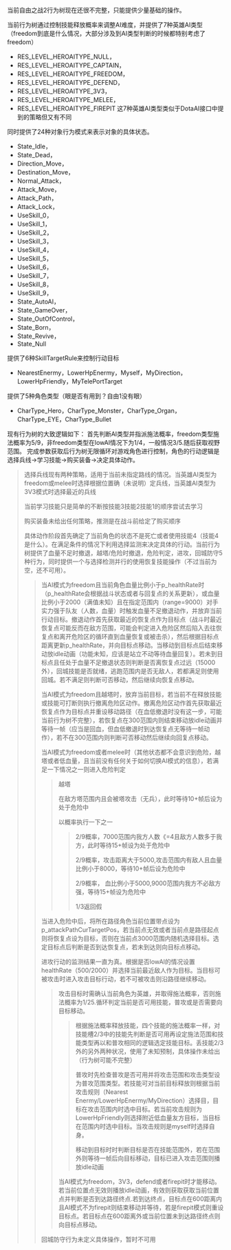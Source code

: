 当前自由之战2行为树现在还很不完整，只能提供少量基础的操作。

当前行为树通过控制技能释放概率来调整AI难度，并提供了7种英雄AI类型（freedom到底是什么情况，大部分涉及到AI类型判断的时候都特别考虑了freedom）
- RES_LEVEL_HEROAITYPE_NULL，
- RES_LEVEL_HEROAITYPE_CAPTAIN，
- RES_LEVEL_HEROAITYPE_FREEDOM，
- RES_LEVEL_HEROAITYPE_DEFEND，
- RES_LEVEL_HEROAITYPE_3V3，
- RES_LEVEL_HEROAITYPE_MELEE，
- RES_LEVEL_HEROAITYPE_FIREPIT
这7种英雄AI类型类似于DotaAI接口中提到的策略但又有不同

同时提供了24种对象行为模式来表示对象的具体状态。
- State_Idle，
- State_Dead，
- Direction_Move，
- Destination_Move，
- Normal_Attack，
- Attack_Move，
- Attack_Path，
- Attack_Lock，
- UseSkill_0，
- UseSkill_1，
- UseSkill_2，
- UseSkill_3，
- UseSkill_4，
- UseSkill_5，
- UseSkill_6，
- UseSkill_7，
- UseSkill_8，
- UseSkill_9，
- State_AutoAI，
- State_GameOver，
- State_OutOfControl，
- State_Born，
- State_Revive，
- State_Null

提供了6种SkillTargetRule来控制行动目标
- NearestEnermy，LowerHpEnermy，Myself，MyDirection，LowerHpFriendly，MyTelePortTarget

提供了5种角色类型（眼是否有用到？自由1没有眼）
- CharType_Hero，CharType_Monster，CharType_Organ，CharType_EYE，CharType_Bullet

现有行为树的大致逻辑如下：
首先判断AI类型并指派施法概率，freedom类型施法概率为5/9，非freedom类型在lowAI情况下为1/4，一般情况3/5.随后获取视野范围。
完成参数获取后行为树无限循环对游戏角色进行控制，角色的行动逻辑是 选择兵线->学习技能->购买装备->决定具体动作。

>选择兵线现有两种策略，适用于当前未指定路线的情况。当英雄AI类型为freedom或melee时选择根据位置确（未说明）定兵线，当英雄AI类型为3V3模式时选择最近的兵线
>
>当前学习技能只是简单的不断按技能3技能2技能1的顺序尝试去学习
>
>购买装备未给出任何策略，推测是在战斗前给定了购买顺序
>
>具体动作阶段首先确定了当前角色的状态不是死亡或者使用技能4（技能4是什么）。在满足条件的情况下利用选择监测来决定具体的行动。当前行为树提供了血量不足时撤退，越塔/危险时撤退，危险判定，进攻，回城防守5种行为，同时提供一个与选择检测并行的使用恢复技能操作（不过当前为空，还不可用）。
>		
>>当AI模式为freedom且当前角色血量比例小于p_healthRate时（p_healthRate会根据战斗状态或者与回复点的关系更新），或血量比例小于2000（满值未知）且在指定范围内（range=9000）对手实力强于队友（人数，血量）时触发血量不足撤退动作，并放弃当前行动目标。撤退动作首先获取最近的恢复点作为目标点（战斗时最近恢复点可能反而在敌方范围，可能会判定进入危险区然后陷入去往恢复点和离开危险区的循环直到血量恢复或被击杀），然后根据目标点距离更新p_healthRate，并向目标点移动。当移动到目标点后结束移动放idle动画（功能未知，应该是站立不动等待血量回复）。若未到目标点且任处于血量不足撤退状态则判断是否离恢复点过远（15000外），回城技能是否就绪，逃跑范围内是否无敌人，若都满足则使用回城。若不满足则判断可否移动，然后继续向恢复点移动。
>>
>>当AI模式为freedom且越塔时，放弃当前目标，若当前不在释放技能或技能可打断则执行撤离危险区动作。撤离危险区动作首先获取最近恢复点作为目标点并重设移动路径（在血低撤退时没有这一步，可能当前行为树不完整），若恢复点在300范围内则结束移动放idle动画并等待一帧（应当是回血，但血低撤退时到达恢复点无等待一帧动作），若不在300范围内则判断可否移动然后继续向回复点移动。
>>
>>当AI模式为freedom或者melee时（其他状态都不会意识到危险，越塔或者低血量，且当前没有任何关于如何切换AI模式的信息），若满足一下情况之一则进入危险判定
>>>越塔
>>>
>>>在敌方塔范围内且会被塔攻击（无兵），此时等待10+帧后设为处于危险中
>>>
>>>以概率执行一下之一
>>>>2/9概率，7000范围内我方人数《=4且敌方人数多于我方，此时等待15+帧设为处于危险中
>>>>
>>>>2/9概率，攻击距离大于5000,攻击范围内有敌人且血量比例小于8000，等待10+帧后设为危险中
>>>>
>>>>2/9概率， 血比例小于5000,9000范围内我方不必敌方强，等待15+帧设为危险中
>>>>
>>>>1/3返回假
>>
>>当进入危险中后，将所在路径角色当前位置带点设为p_attackPathCurTargetPos，若当前点无效或者当前点是路径起点则将恢复点设为目标，否则在当前点3000范围内随机选择目标。选定目标点后判断是否到达恢复点，若未到达则向目标点移动。
>>
>>进攻行动的监测结果一直为真。根据是否lowAI的情况设置healthRate（500/2000）并选择当前最近敌人作为目标。当目标可被攻击时进入攻击目标行动，若不可被攻击则沿路径继续移动。
>>>攻击目标时需确认当前角色为英雄，并取得施法概率，否则施法概率为1/25.循环判定当前是否可用技能，普攻或是否需要向目标移动。
>>>>根据施法概率释放技能，四个技能的施法概率一样，对技能槽2/3中的技能先判断是否可用再设定施法范围和技能类型再以和普攻相同的逻辑选定技能目标。丢技能2/3外的另外两种状况，使用了未知预制，具体操作未给出（行为树可能不完整）
>>>>
>>>>普攻时先检查普攻是否可用并将攻击范围和攻击类型设为普攻范围类型。若技能可对当前目标释放则根据当前攻击规则（Nearest Enermy/LowerHpEnermy/MyDirection）选择目，目标在攻击范围内时选中目标。若当前攻击规则为LowerHpFriendly则选择附近低血量友方目标，当目标在范围内时选中目标。当攻击规则是myself时选择自身。
>>>>
>>>>移动到目标时时判断目标是否在技能范围外，若在范围外则等待一帧后向目标移动，目标已进入攻击范围则播放idle动画
>>>
>>>当AI模式为freedom，3V3，defend或者firepit时才能移动。若当前位置点无效则播放idle动画，有效则获取获取当前位置点并判断是否到达路径终点.若到达终点，目标点在600距离内且AI模式不为firepit则结束移动并等待，若是firepit模式则重设目标点。若目标点在600距离外或当前位置未到达路径终点则向目标点移动。
>>
>>回城防守行为未定义具体操作，暂时不可用
